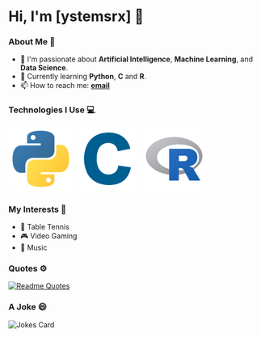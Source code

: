 # Hi, I'm [ystemsrx] 👋

### About Me 🚀
- 🤖 I'm passionate about **Artificial Intelligence**, **Machine Learning**, and **Data Science**.
- 🌱 Currently learning **Python**, **C** and **R**.
- 📫 How to reach me: **[email](mailto:250218lxl@gmail.com)**

### Technologies I Use 💻
![Python](Badge/PythonBadge.svg) ![C](Badge/CBadge.svg) ![R](Badge/RBadge.svg)

### My Interests 🌟
- 🏓 Table Tennis
- 🎮 Video Gaming
- 🎸 Music

### Quotes ⚙️
[![Readme Quotes](https://quotes-github-readme.vercel.app/api?type=horizontal&theme=dark)](https://github.com/piyushsuthar/github-readme-quotes)

### A Joke 😄
![Jokes Card](https://readme-jokes.vercel.app/api?username=ystemsrx)



